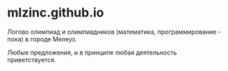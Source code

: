 # mlzinc.github.io

Логово олимпиад и олимпиадников (математика, программирование - пока) в городе Мелеуз.

Любые предложения, и в принципе любая деятельность приветствуется.

